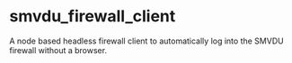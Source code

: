 # smvdu_firewall_client
A node based headless firewall client to automatically log into the SMVDU firewall without a browser.
